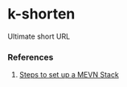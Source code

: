 # k-shorten
Ultimate short URL

### References
1. [Steps to set up a MEVN Stack](https://vegibit.com/vue-js-express-tutorial/)
